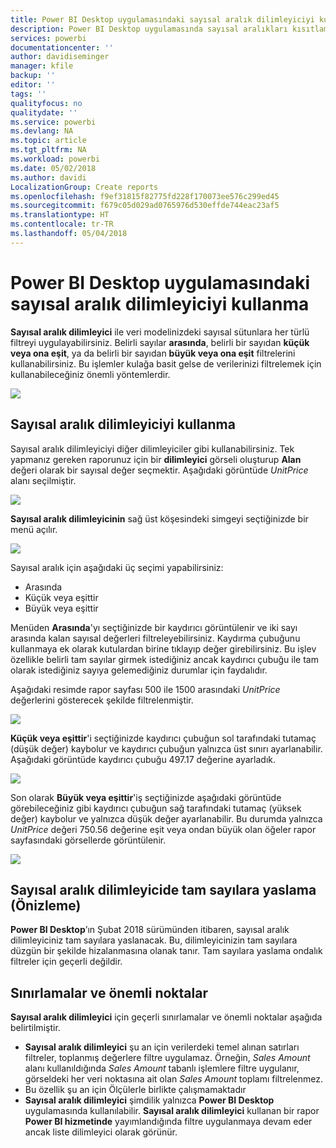 ```yaml
---
title: Power BI Desktop uygulamasındaki sayısal aralık dilimleyiciyi kullanma
description: Power BI Desktop uygulamasında sayısal aralıkları kısıtlamak için dilimleyici kullanmayı öğrenin
services: powerbi
documentationcenter: ''
author: davidiseminger
manager: kfile
backup: ''
editor: ''
tags: ''
qualityfocus: no
qualitydate: ''
ms.service: powerbi
ms.devlang: NA
ms.topic: article
ms.tgt_pltfrm: NA
ms.workload: powerbi
ms.date: 05/02/2018
ms.author: davidi
LocalizationGroup: Create reports
ms.openlocfilehash: f9ef31815f82775fd228f170073ee576c299ed45
ms.sourcegitcommit: f679c05d029ad0765976d530effde744eac23af5
ms.translationtype: HT
ms.contentlocale: tr-TR
ms.lasthandoff: 05/04/2018
---
```

# <a name="use-the-numeric-range-slicer-in-power-bi-desktop"></a>Power BI Desktop uygulamasındaki sayısal aralık dilimleyiciyi kullanma
**Sayısal aralık dilimleyici** ile veri modelinizdeki sayısal sütunlara her türlü filtreyi uygulayabilirsiniz. Belirli sayılar **arasında**, belirli bir sayıdan **küçük veya ona eşit**, ya da belirli bir sayıdan **büyük veya ona eşit** filtrelerini kullanabilirsiniz. Bu işlemler kulağa basit gelse de verilerinizi filtrelemek için kullanabileceğiniz önemli yöntemlerdir.

![](media/desktop-slicer-numeric-range/slicer-numeric-range_2.png)

## <a name="using-the-numeric-range-slicer"></a>Sayısal aralık dilimleyiciyi kullanma
Sayısal aralık dilimleyiciyi diğer dilimleyiciler gibi kullanabilirsiniz. Tek yapmanız gereken raporunuz için bir **dilimleyici** görseli oluşturup **Alan** değeri olarak bir sayısal değer seçmektir. Aşağıdaki görüntüde *UnitPrice* alanı seçilmiştir.

![](media/desktop-slicer-numeric-range/slicer-numeric-range_3.png)

**Sayısal aralık dilimleyicinin** sağ üst köşesindeki simgeyi seçtiğinizde bir menü açılır.

![](media/desktop-slicer-numeric-range/slicer-numeric-range_4.png)

Sayısal aralık için aşağıdaki üç seçimi yapabilirsiniz:

* Arasında
* Küçük veya eşittir
* Büyük veya eşittir

Menüden **Arasında**'yı seçtiğinizde bir kaydırıcı görüntülenir ve iki sayı arasında kalan sayısal değerleri filtreleyebilirsiniz. Kaydırma çubuğunu kullanmaya ek olarak kutulardan birine tıklayıp değer girebilirsiniz. Bu işlev özellikle belirli tam sayılar girmek istediğiniz ancak kaydırıcı çubuğu ile tam olarak istediğiniz sayıya gelemediğiniz durumlar için faydalıdır.

Aşağıdaki resimde rapor sayfası 500 ile 1500 arasındaki *UnitPrice* değerlerini gösterecek şekilde filtrelenmiştir.

![](media/desktop-slicer-numeric-range/slicer-numeric-range_5.png)

**Küçük veya eşittir**'i seçtiğinizde kaydırıcı çubuğun sol tarafındaki tutamaç (düşük değer) kaybolur ve kaydırıcı çubuğun yalnızca üst sınırı ayarlanabilir. Aşağıdaki görüntüde kaydırıcı çubuğu 497.17 değerine ayarladık.

![](media/desktop-slicer-numeric-range/slicer-numeric-range_6.png)

Son olarak **Büyük veya eşittir**'iş seçtiğinizde aşağıdaki görüntüde görebileceğiniz gibi kaydırıcı çubuğun sağ tarafındaki tutamaç (yüksek değer) kaybolur ve yalnızca düşük değer ayarlanabilir. Bu durumda yalnızca *UnitPrice* değeri 750.56 değerine eşit veya ondan büyük olan öğeler rapor sayfasındaki görsellerde görüntülenir.

![](media/desktop-slicer-numeric-range/slicer-numeric-range_7.png)

## <a name="snap-to-whole-numbers-with-the-numeric-range-slicer-preview"></a>Sayısal aralık dilimleyicide tam sayılara yaslama (Önizleme)

**Power BI Desktop**’ın Şubat 2018 sürümünden itibaren, sayısal aralık dilimleyiciniz tam sayılara yaslanacak. Bu, dilimleyicinizin tam sayılara düzgün bir şekilde hizalanmasına olanak tanır. Tam sayılara yaslama ondalık filtreler için geçerli değildir.


## <a name="limitations-and-considerations"></a>Sınırlamalar ve önemli noktalar
**Sayısal aralık dilimleyici** için geçerli sınırlamalar ve önemli noktalar aşağıda belirtilmiştir.

* **Sayısal aralık dilimleyici** şu an için verilerdeki temel alınan satırları filtreler, toplanmış değerlere filtre uygulamaz. Örneğin, *Sales Amount* alanı kullanıldığında *Sales Amount* tabanlı işlemlere filtre uygulanır, görseldeki her veri noktasına ait olan *Sales Amount* toplamı filtrelenmez.
* Bu özellik şu an için Ölçülerle birlikte çalışmamaktadır
* **Sayısal aralık dilimleyici** şimdilik yalnızca **Power BI Desktop** uygulamasında kullanılabilir. **Sayısal aralık dilimleyici** kullanan bir rapor **Power BI hizmetinde** yayımlandığında filtre uygulanmaya devam eder ancak liste dilimleyici olarak görünür.

